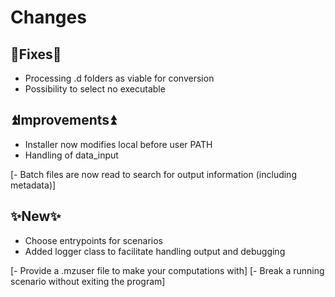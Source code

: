 # Changes

## 🔧Fixes🔧
- Processing .d folders as viable for conversion
- Possibility to select no executable

## ⏫Improvements⏫
- Installer now modifies local before user PATH
- Handling of data_input

[- Batch files are now read to search for output information (including metadata)]

## ✨New✨
- Choose entrypoints for scenarios
- Added logger class to facilitate handling output and debugging

[- Provide a .mzuser file to make your computations with]
[- Break a running scenario without exiting the program]